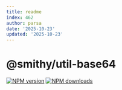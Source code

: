 ```yaml
---
title: readme
index: 462
author: parsa
date: '2025-10-23'
updated: '2025-10-23'
---
```

# @smithy/util-base64

[![NPM version](https://img.shields.io/npm/v/@smithy/util-base64/latest.svg)](https://www.npmjs.com/package/@smithy/util-base64)
[![NPM downloads](https://img.shields.io/npm/dm/@smithy/util-base64.svg)](https://www.npmjs.com/package/@smithy/util-base64)
